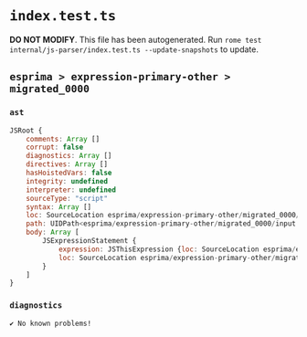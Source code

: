 # `index.test.ts`

**DO NOT MODIFY**. This file has been autogenerated. Run `rome test internal/js-parser/index.test.ts --update-snapshots` to update.

## `esprima > expression-primary-other > migrated_0000`

### `ast`

```javascript
JSRoot {
	comments: Array []
	corrupt: false
	diagnostics: Array []
	directives: Array []
	hasHoistedVars: false
	integrity: undefined
	interpreter: undefined
	sourceType: "script"
	syntax: Array []
	loc: SourceLocation esprima/expression-primary-other/migrated_0000/input.js 1:0-2:0
	path: UIDPath<esprima/expression-primary-other/migrated_0000/input.js>
	body: Array [
		JSExpressionStatement {
			expression: JSThisExpression {loc: SourceLocation esprima/expression-primary-other/migrated_0000/input.js 1:0-1:4}
			loc: SourceLocation esprima/expression-primary-other/migrated_0000/input.js 1:0-1:4
		}
	]
}
```

### `diagnostics`

```
✔ No known problems!

```
